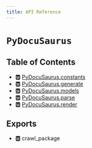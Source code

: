 ```yaml
---
title: API Reference
---
```



# `PyDocuSaurus`

## Table of Contents

- 🅼 [PyDocuSaurus.constants](./constants)
- 🅼 [PyDocuSaurus.generate](./generate)
- 🅼 [PyDocuSaurus.models](./models)
- 🅼 [PyDocuSaurus.parse](./parse)
- 🅼 [PyDocuSaurus.render](./render)




## Exports

- 🅼 crawl\_package
